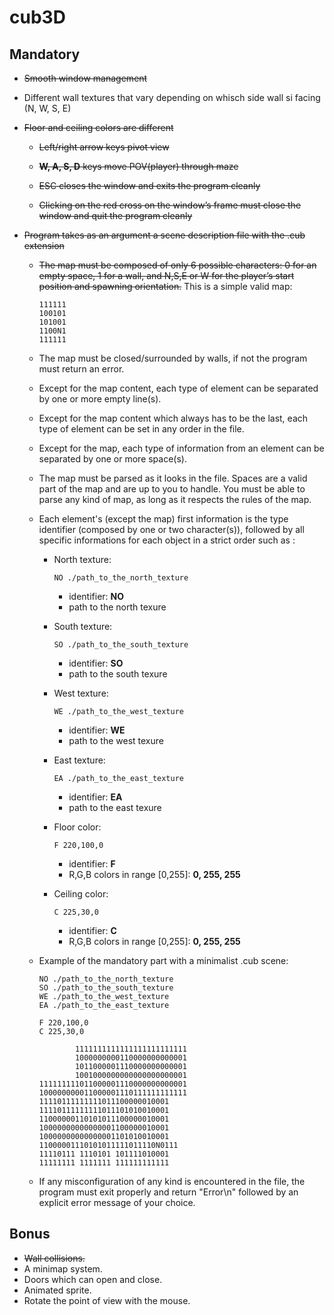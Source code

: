 # cub3D

## Mandatory

- ~~Smooth window management~~

- Different wall textures that vary depending on whisch side wall si facing (N, W, S, E)

- ~~Floor and ceiling colors are different~~

  - ~~Left/right arrow keys pivot view~~

  - ~~**W, A, S, D** keys move POV(player) through maze~~

  - ~~ESC closes the window and exits the program cleanly~~

  - ~~Clicking on the red cross on the window’s frame must close the window and
quit the program cleanly~~

- ~~Program takes as an argument a scene description file with the .cub
extension~~

  - ~~The map must be composed of only 6 possible characters: 0 for an empty space,
1 for a wall, and N,S,E or W for the player’s start position and spawning
orientation.~~
This is a simple valid map:

        111111
        100101
        101001
        1100N1
        111111

  - The map must be closed/surrounded by walls, if not the program must return
an error.

  - Except for the map content, each type of element can be separated by one or
more empty line(s).

  - Except for the map content which always has to be the last, each type of
element can be set in any order in the file.

  - Except for the map, each type of information from an element can be separated
by one or more space(s).

  - The map must be parsed as it looks in the file. Spaces are a valid part of the
map and are up to you to handle. You must be able to parse any kind of map,
as long as it respects the rules of the map.

  - Each element's (except the map) first information is the type identifier (composed by one or two character(s)), followed by all specific informations for each
object in a strict order such as :

    - North texture:

          NO ./path_to_the_north_texture

      - identifier: **NO**
      - path to the north texure

    - South texture:

          SO ./path_to_the_south_texture

      - identifier: **SO**
      - path to the south texure

    - West texture:

          WE ./path_to_the_west_texture

      - identifier: **WE**
      - path to the west texure

    - East texture:

          EA ./path_to_the_east_texture

      - identifier: **EA**
      - path to the east texure

    - Floor color:

          F 220,100,0

      - identifier: **F**
      - R,G,B colors in range [0,255]: **0, 255, 255**

    - Ceiling color:

          C 225,30,0

      - identifier: **C**
      - R,G,B colors in range [0,255]: **0, 255, 255**

  - Example of the mandatory part with a minimalist .cub scene:

        NO ./path_to_the_north_texture
        SO ./path_to_the_south_texture
        WE ./path_to_the_west_texture
        EA ./path_to_the_east_texture

        F 220,100,0
        C 225,30,0

                1111111111111111111111111
                1000000000110000000000001
                1011000001110000000000001
                1001000000000000000000001
        111111111011000001110000000000001
        100000000011000001110111111111111
        11110111111111011100000010001
        11110111111111011101010010001
        11000000110101011100000010001
        10000000000000001100000010001
        10000000000000001101010010001
        11000001110101011111011110N0111
        11110111 1110101 101111010001
        11111111 1111111 111111111111

  - If any misconfiguration of any kind is encountered in the file, the program
must exit properly and return "Error\n" followed by an explicit error message
of your choice.

## Bonus

- ~~Wall collisions.~~
- A minimap system.
- Doors which can open and close.
- Animated sprite.
- Rotate the point of view with the mouse.
